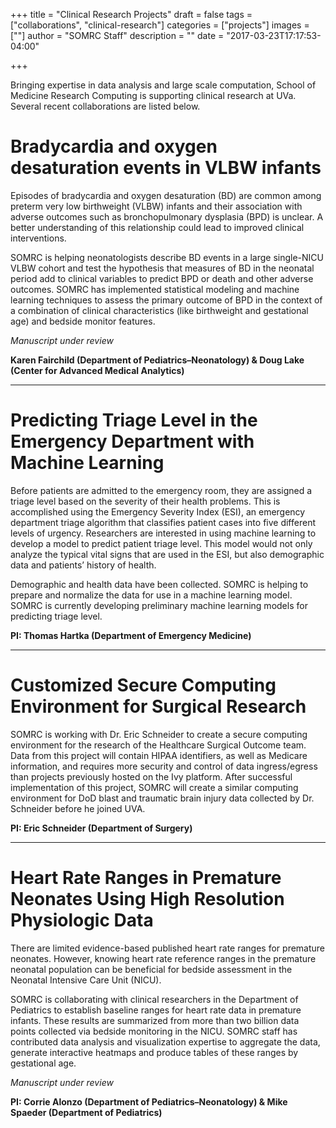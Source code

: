 +++
title = "Clinical Research Projects"
draft = false
tags = ["collaborations", "clinical-research"]
categories = ["projects"]
images = [""]
author = "SOMRC Staff"
description = ""
date = "2017-03-23T17:17:53-04:00"

+++

<div class="bd-callout bd-callout-warning">
<p class=lead>Bringing expertise in data analysis and large scale computation, School of Medicine Research Computing is supporting clinical research at UVa. Several recent collaborations are listed below.</p>
</div>

# Bradycardia and oxygen desaturation events in VLBW infants

Episodes of bradycardia and oxygen desaturation (BD) are common among preterm very low birthweight (VLBW) infants and their association with adverse outcomes such as bronchopulmonary dysplasia (BPD) is unclear. A better understanding of this relationship could lead to improved clinical interventions.

SOMRC is helping neonatologists describe BD events in a large single-NICU VLBW cohort and test the hypothesis that measures of BD in the neonatal period add to clinical variables to predict BPD or death and other adverse outcomes. SOMRC has implemented statistical modeling and machine learning techniques to assess the primary outcome of BPD in the context of a combination of clinical characteristics (like birthweight and gestational age) and bedside monitor features.

*Manuscript under review*

**Karen Fairchild (Department of Pediatrics–Neonatology) & Doug Lake (Center for Advanced Medical Analytics)**

- - -

# Predicting Triage Level in the Emergency Department with Machine Learning

Before patients are admitted to the emergency room, they are assigned a triage level based on the severity of their health problems. This is accomplished using the Emergency Severity Index (ESI), an emergency department triage algorithm that classifies patient cases into five different levels of urgency. Researchers are interested in using machine learning to develop a model to predict patient triage level. This model would not only analyze the typical vital signs that are used in the ESI, but also demographic data and patients’ history of health.

Demographic and health data have been collected. SOMRC is helping to prepare and normalize the data for use in a machine learning model. SOMRC is currently developing preliminary machine learning models for predicting triage level.

**PI: Thomas Hartka (Department of Emergency Medicine)**

- - -

# Customized Secure Computing Environment for Surgical Research

SOMRC is working with Dr. Eric Schneider to create a secure computing environment for the research of the Healthcare Surgical Outcome team. Data from this project will contain HIPAA identifiers, as well as Medicare information, and requires more security and control of data ingress/egress than projects previously hosted on the Ivy platform. After successful implementation of this project, SOMRC will create a similar computing environment for DoD blast and traumatic brain injury data collected by Dr. Schneider before he joined UVA.

**PI: Eric Schneider (Department of Surgery)**

- - -

# Heart Rate Ranges in Premature Neonates Using High Resolution Physiologic Data

There are limited evidence-based published heart rate ranges for premature neonates. However, knowing heart rate reference ranges in the premature neonatal population can be beneficial for bedside assessment in the Neonatal Intensive Care Unit (NICU).

SOMRC is collaborating with clinical researchers in the Department of Pediatrics to establish baseline ranges for heart rate data in premature infants. These results are summarized from more than two billion data points collected via bedside monitoring in the NICU. SOMRC staff has contributed data analysis and visualization expertise to aggregate the data, generate interactive heatmaps and produce tables of these ranges by gestational age.


*Manuscript under review*

**PI: Corrie Alonzo (Department of Pediatrics–Neonatology) & Mike Spaeder (Department of Pediatrics)**